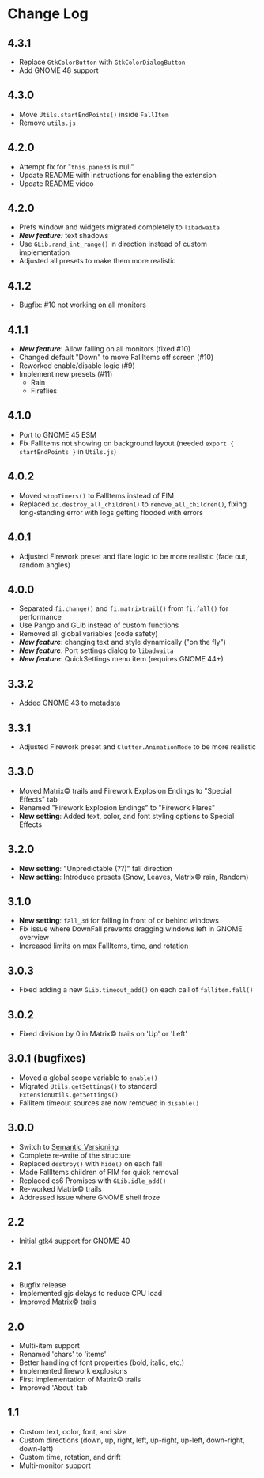 # Change Log

## 4.3.1
- Replace `GtkColorButton` with `GtkColorDialogButton`
- Add GNOME 48 support

## 4.3.0
- Move `Utils.startEndPoints()` inside `FallItem`
- Remove `utils.js`

## 4.2.0
- Attempt fix for "`this.pane3d` is null"
- Update README with instructions for enabling the extension
- Update README video

## 4.2.0
- Prefs window and widgets migrated completely to `libadwaita`
- ***New feature:*** text shadows
- Use `GLib.rand_int_range()` in direction instead of custom implementation
- Adjusted all presets to make them more realistic

## 4.1.2
- Bugfix: #10 not working on all monitors

## 4.1.1
- ***New feature***: Allow falling on all monitors (fixed #10)
- Changed default "Down" to move FallItems off screen (#10)
- Reworked enable/disable logic (#9)
- Implement new presets (#11)
    - Rain
    - Fireflies

## 4.1.0
- Port to GNOME 45 ESM
- Fix FallItems not showing on background layout (needed `export { startEndPoints }` in `Utils.js`)

## 4.0.2
- Moved `stopTimers()` to FallItems instead of FIM
- Replaced `ic.destroy_all_children()` to `remove_all_children()`, fixing long-standing error with logs getting flooded with errors

## 4.0.1
- Adjusted Firework preset and flare logic to be more realistic (fade out, random angles)

## 4.0.0
- Separated `fi.change()` and `fi.matrixtrail()` from `fi.fall()` for performance
- Use Pango and GLib instead of custom functions
- Removed all global variables (code safety)
- ***New feature***: changing text and style dynamically ("on the fly")
- ***New feature***: Port settings dialog to `libadwaita`
- ***New feature***: QuickSettings menu item (requires GNOME 44+)

## 3.3.2
- Added GNOME 43 to metadata

## 3.3.1
- Adjusted Firework preset and `Clutter.AnimationMode` to be more realistic

## 3.3.0
- Moved Matrix© trails and Firework Explosion Endings to "Special Effects" tab
- Renamed "Firework Explosion Endings" to "Firework Flares"
- **New setting**: Added text, color, and font styling options to Special Effects

## 3.2.0
- **New setting**: "Unpredictable (??)" fall direction
- **New setting**: Introduce presets (Snow, Leaves, Matrix© rain, Random)

## 3.1.0
- **New setting**: `fall_3d` for falling in front of or behind windows
- Fix issue where DownFall prevents dragging windows left in GNOME overview
- Increased limits on max FallItems, time, and rotation

## 3.0.3
- Fixed adding a new `GLib.timeout_add()` on each call of `fallitem.fall()`

## 3.0.2
- Fixed division by 0 in Matrix© trails on 'Up' or 'Left'

## 3.0.1 (bugfixes)
- Moved a global scope variable to `enable()`
- Migrated `Utils.getSettings()` to standard `ExtensionUtils.getSettings()`
- FallItem timeout sources are now removed in `disable()`

## 3.0.0
- Switch to [Semantic Versioning](https://semver.org/)
- Complete re-write of the structure
- Replaced `destroy()` with `hide()` on each fall
- Made FallItems children of FIM for quick removal
- Replaced es6 Promises with `GLib.idle_add()`
- Re-worked Matrix© trails
- Addressed issue where GNOME shell froze

## 2.2
- Initial gtk4 support for GNOME 40

## 2.1
- Bugfix release
- Implemented gjs delays to reduce CPU load
- Improved Matrix© trails

## 2.0
- Multi-item support
- Renamed 'chars' to 'items'
- Better handling of font properties (bold, italic, etc.)
- Implemented firework explosions
- First implementation of Matrix© trails
- Improved 'About' tab

## 1.1
- Custom text, color, font, and size
- Custom directions (down, up, right, left, up-right, up-left, down-right, down-left)
- Custom time, rotation, and drift
- Multi-monitor support
